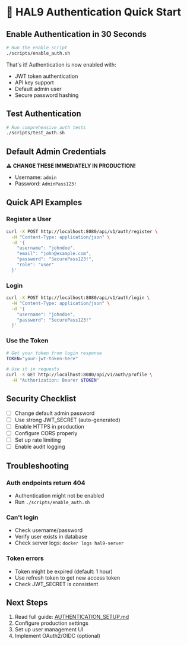 # 🔐 HAL9 Authentication Quick Start

## Enable Authentication in 30 Seconds

```bash
# Run the enable script
./scripts/enable_auth.sh
```

That's it! Authentication is now enabled with:
- JWT token authentication
- API key support  
- Default admin user
- Secure password hashing

## Test Authentication

```bash
# Run comprehensive auth tests
./scripts/test_auth.sh
```

## Default Admin Credentials

⚠️ **CHANGE THESE IMMEDIATELY IN PRODUCTION!**

- Username: `admin`
- Password: `AdminPass123!`

## Quick API Examples

### Register a User
```bash
curl -X POST http://localhost:8080/api/v1/auth/register \
  -H "Content-Type: application/json" \
  -d '{
    "username": "johndoe",
    "email": "john@example.com", 
    "password": "SecurePass123!",
    "role": "user"
  }'
```

### Login
```bash
curl -X POST http://localhost:8080/api/v1/auth/login \
  -H "Content-Type: application/json" \
  -d '{
    "username": "johndoe",
    "password": "SecurePass123!"
  }'
```

### Use the Token
```bash
# Get your token from login response
TOKEN="your-jwt-token-here"

# Use it in requests
curl -X GET http://localhost:8080/api/v1/auth/profile \
  -H "Authorization: Bearer $TOKEN"
```

## Security Checklist

- [ ] Change default admin password
- [ ] Use strong JWT_SECRET (auto-generated)
- [ ] Enable HTTPS in production
- [ ] Configure CORS properly
- [ ] Set up rate limiting
- [ ] Enable audit logging

## Troubleshooting

### Auth endpoints return 404
- Authentication might not be enabled
- Run `./scripts/enable_auth.sh`

### Can't login
- Check username/password
- Verify user exists in database
- Check server logs: `docker logs hal9-server`

### Token errors
- Token might be expired (default: 1 hour)
- Use refresh token to get new access token
- Check JWT_SECRET is consistent

## Next Steps

1. Read full guide: [AUTHENTICATION_SETUP.md](./AUTHENTICATION_SETUP.md)
2. Configure production settings
3. Set up user management UI
4. Implement OAuth2/OIDC (optional)
